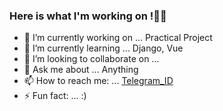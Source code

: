 ### Here is what I'm working on !✌🏻



- 🔭 I’m currently working on ... Practical Project
- 🌱 I’m currently learning ... Django, Vue
- 👯 I’m looking to collaborate on ...
- 💬 Ask me about ... Anything
- 📫 How to reach me: ... [Telegram_ID](https://t.me/Parsa_mohamad361)
- ⚡ Fun fact: ... :)

